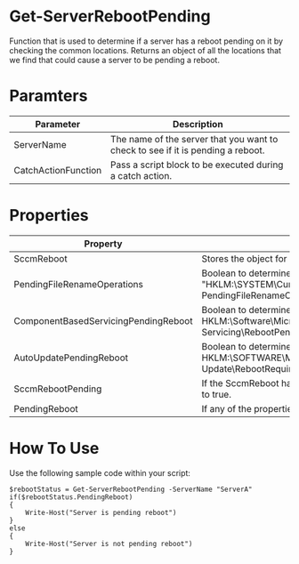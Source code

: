 # Get-ServerRebootPending 
Function that is used to determine if a server has a reboot pending on it by checking the common locations. Returns an object of all the locations that we find that could cause a server to be pending a reboot. 

# Paramters 

Parameter | Description
----------|------------
ServerName | The name of the server that you want to check to see if it is pending a reboot. 
CatchActionFunction | Pass a script block to be executed during a catch action.

# Properties 

Property | Description
---------|-------------
SccmReboot | Stores the object for CimMethod for class name CCM_ClientUtilities.
PendingFileRenameOperations | Boolean to determine if a server is pending reboot based off of "HKLM:\SYSTEM\CurrentControlSet\Control\Session Manager\" item PendingFileRenameOperations.
ComponentBasedServicingPendingReboot | Boolean to determine if a server is pending reboot based off of HKLM:\Software\Microsoft\Windows\CurrentVersion\Component Based Servicing\RebootPending
AutoUpdatePendingReboot | Boolean to determine if a server is pending reboot based off of HKLM:\SOFTWARE\Microsoft\Windows\CurrentVersion\WindowsUpdate\Auto Update\RebootRequired
SccmRebootPending | If the SccmReboot has either PendingReboot or IsHardRebootPending is set to true.
PendingReboot | If any of the properties to determine a reboot is pending is set to true. 

# How To Use 

Use the following sample code within your script: 

```
$rebootStatus = Get-ServerRebootPending -ServerName "ServerA"
if($rebootStatus.PendingReboot)
{
    Write-Host("Server is pending reboot")
}
else 
{
    Write-Host("Server is not pending reboot")
}
```
